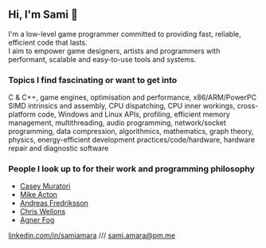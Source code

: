 ## Hi, I'm Sami :wave:

I'm a low-level game programmer committed to providing fast, reliable, efficient code that lasts.  
I aim to empower game designers, artists and programmers with performant, scalable and easy-to-use tools and systems.

### Topics I find fascinating or want to get into
C & C++, game engines, optimisation and performance, x86/ARM/PowerPC SIMD intrinsics and assembly, CPU dispatching, CPU inner workings, cross-platform code, Windows and Linux APIs, profiling, efficient memory management, multithreading, audio programming, network/socket programming, data compression, algorithmics, mathematics, graph theory, physics, energy-efficient development practices/code/hardware, hardware repair and diagnostic software

### People I look up to for their work and programming philosophy
- [Casey Muratori](https://handmadehero.org/)
- [Mike Acton](https://youtu.be/rX0ItVEVjHc)
- [Andreas Fredriksson](https://guide.handmade-seattle.com/c/2021/context-is-everything/)
- [Chris Wellons](https://nullprogram.com/)
- [Agner Fog](https://www.agner.org/optimize/)

[linkedin.com/in/samiamara](https://www.linkedin.com/in/samiamara/) /// [sami.amara@pm.me](mailto:sami.amara@pm.me)
